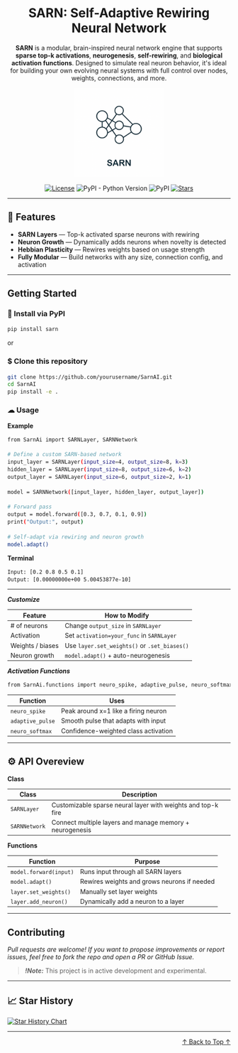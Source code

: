 <div align="center">
<a name="readme-top"></a>

# SARN: Self-Adaptive Rewiring Neural Network

**SARN** is a modular, brain-inspired neural network engine that supports **sparse top-k activations**, **neurogenesis**, **self-rewiring**, and **biological activation functions**. Designed to simulate real neuron behavior, it's ideal for building your own evolving neural systems with full control over nodes, weights, connections, and more.

<img src="https://github.com/Iro96/SarnAI/blob/main/img/logo.png" width="200" height="200"/>

[![License](https://img.shields.io/badge/License-Apache2.0-blue.svg)](https://opensource.org/license/apache2.0/)
![PyPI - Python Version](https://img.shields.io/pypi/pyversions/sarn)
![PyPI](https://img.shields.io/pypi/v/sarn)
[![Stars](https://img.shields.io/github/stars/Iro96/sarnAI.svg?style=social&label=Star)](https://github.com/yourusername/sarnAI)

</div>

---

## 🌟 Features

- **SARN Layers** — Top-k activated sparse neurons with rewiring
- **Neuron Growth** — Dynamically adds neurons when novelty is detected
- **Hebbian Plasticity** — Rewires weights based on usage strength
- **Fully Modular** — Build networks with any size, connection config, and activation

---

## Getting Started

### 🔧 Install via PyPI

```bash
pip install sarn
```
or

### $ Clone this repository

```bash
git clone https://github.com/yourusername/SarnAI.git
cd SarnAI
pip install -e .
```

### ☁ Usage

**Example**

```bash
from SarnAi import SARNLayer, SARNNetwork

# Define a custom SARN-based network
input_layer = SARNLayer(input_size=4, output_size=8, k=3)
hidden_layer = SARNLayer(input_size=8, output_size=6, k=2)
output_layer = SARNLayer(input_size=6, output_size=2, k=1)

model = SARNNetwork([input_layer, hidden_layer, output_layer])

# Forward pass
output = model.forward([0.3, 0.7, 0.1, 0.9])
print("Output:", output)

# Self-adapt via rewiring and neuron growth
model.adapt()
```

**Terminal**

```bash
Input: [0.2 0.8 0.5 0.1]
Output: [0.00000000e+00 5.00453877e-10]
```

---

***Customize***

| Feature          | How to Modify                                |
| ---------------- | -------------------------------------------- |
| # of neurons     | Change `output_size` in `SARNLayer`          |
| Activation       | Set `activation=your_func` in `SARNLayer`    |
| Weights / biases | Use `layer.set_weights()` or `.set_biases()` |
| Neuron growth    | `model.adapt()` + auto-neurogenesis          |


***Activation Functions***

```bash
from SarnAi.functions import neuro_spike, adaptive_pulse, neuro_softmax
```

| Function         | Uses                                 |
| ---------------- | ------------------------------------ |
| `neuro_spike`    | Peak around x=1 like a firing neuron |
| `adaptive_pulse` | Smooth pulse that adapts with input  |
| `neuro_softmax`  | Confidence-weighted class activation |

---

## ⚙️ API Overeview

**Class**

| Class         | Description                                                  |
| ------------- | ------------------------------------------------------------ |
| `SARNLayer`   | Customizable sparse neural layer with weights and top-k fire |
| `SARNNetwork` | Connect multiple layers and manage memory + neurogenesis     |

**Functions**

| Function               | Purpose                                     |
| ---------------------- | ------------------------------------------- |
| `model.forward(input)` | Runs input through all SARN layers          |
| `model.adapt()`        | Rewires weights and grows neurons if needed |
| `layer.set_weights()`  | Manually set layer weights                  |
| `layer.add_neuron()`   | Dynamically add a neuron to a layer         |

---

## Contributing
*Pull requests are welcome! If you want to propose improvements or report issues, feel free to fork the repo and open a PR or GitHub Issue.*
> ***!Note:*** This project is in active development and experimental.

---

## 📈 Star History

[![Star History Chart](https://api.star-history.com/svg?repos=Iro96/SarnAI&type=Date&theme=dark)](https://star-history.com/#Iro96/SarnAI&Date)

---

<p align="right">
  <a href="#readme-top">↑ Back to Top ↑</a>
</p>
